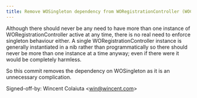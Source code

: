 ```yaml
---
title: Remove WOSingleton dependency from WORegistrationController (WOCommon, 515521f)
---
```


Although there should never be any need to have more than one instance of WORegistrationController active at any time, there is no real need to enforce singleton behaviour either. A single WORegistrationController instance is generally instantiated in a nib rather than programmatically so there should never be more than one instance at a time anyway; even if there were it would be completely harmless.

So this commit removes the dependency on WOSingleton as it is an unnecessary complication.

Signed-off-by: Wincent Colaiuta &lt;win@wincent.com&gt;
